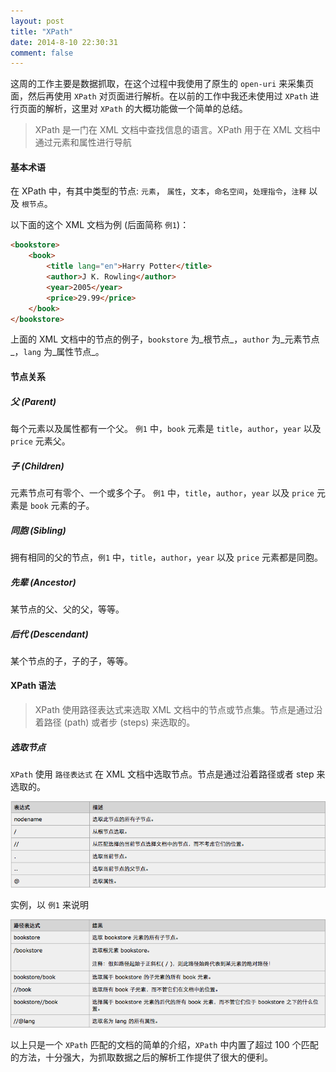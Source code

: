 ```yaml
---
layout: post
title: "XPath"
date: 2014-8-10 22:30:31
comment: false
---
```

这周的工作主要是数据抓取，在这个过程中我使用了原生的 `open-uri` 来采集页面，然后再使用 `XPath` 对页面进行解析。在以前的工作中我还未使用过 `XPath` 进行页面的解析，这里对 `XPath` 的大概功能做一个简单的总结。

> XPath 是一门在 XML 文档中查找信息的语言。XPath 用于在 XML 文档中通过元素和属性进行导航

#### 基本术语

在 XPath 中，有其中类型的节点: `元素`， `属性`，`文本`，`命名空间`，`处理指令`，`注释` 以及 `根节点`。

以下面的这个 XML 文档为例 (后面简称 `例1`)：

```html
<bookstore>
    <book>
        <title lang="en">Harry Potter</title>
        <author>J K. Rowling</author>
        <year>2005</year>
        <price>29.99</price>
    </book>
</bookstore>
```

上面的 XML 文档中的节点的例子，`bookstore` 为_根节点_，`author` 为_元素节点_，`lang` 为_属性节点_。

#### 节点关系

##### 父 (Parent)
每个元素以及属性都有一个父。
`例1` 中，`book` 元素是 `title`，`author`，`year` 以及 `price` 元素父。

##### 子 (Children)
元素节点可有零个、一个或多个子。
`例1` 中，`title`，`author`，`year` 以及 `price` 元素是 `book` 元素的子。

##### 同胞 (Sibling)
拥有相同的父的节点，`例1` 中，`title`，`author`，`year` 以及 `price` 元素都是同胞。

##### 先辈 (Ancestor)
某节点的父、父的父，等等。

##### 后代 (Descendant)
某个节点的子，子的子，等等。

#### XPath 语法

> XPath 使用路径表达式来选取 XML 文档中的节点或节点集。节点是通过沿着路径 (path) 或者步 (steps) 来选取的。

##### 选取节点

`XPath` 使用 `路径表达式` 在 XML 文档中选取节点。节点是通过沿着路径或者 step 来选取的。

![](/images/xpath1.png)

实例，以 `例1` 来说明

![](/images/xpath2.png)

以上只是一个 `XPath` 匹配的文档的简单的介绍，`XPath` 中内置了超过 100 个匹配的方法，十分强大，为抓取数据之后的解析工作提供了很大的便利。